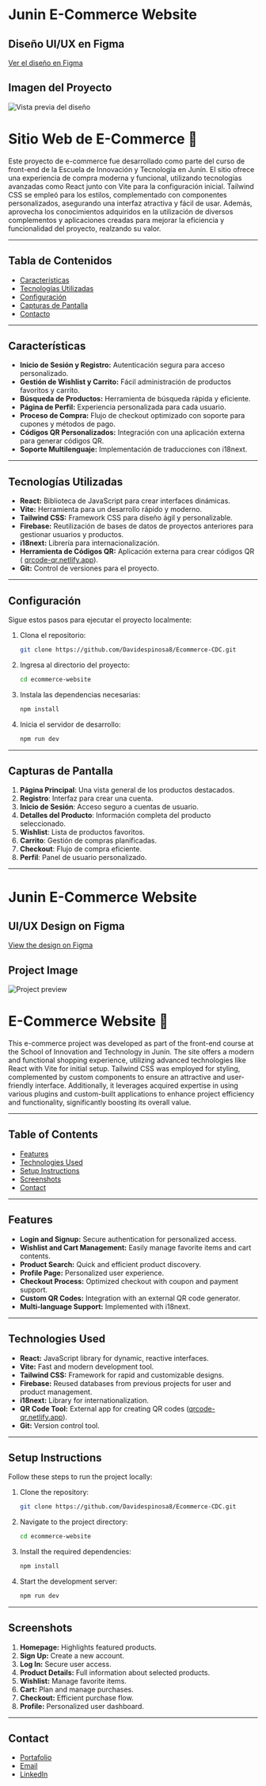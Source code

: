# Junin E-Commerce Website

## Diseño UI/UX en Figma

[Ver el diseño en Figma](https://www.figma.com/design/ZxZ2wvUUkku5h9uY595mPy/Junin-E-Commerce-Website-UI-UX-Design-(Copy)?node-id=1-3&p=f&t=MQ1nKL34ds3cVvJu-0)

## Imagen del Proyecto

![Vista previa del diseño](./assets/Img1.png)

# Sitio Web de E-Commerce 🎉

Este proyecto de e-commerce fue desarrollado como parte del curso de front-end de la Escuela de Innovación y Tecnología en Junín. El sitio ofrece una experiencia de compra moderna y funcional, utilizando tecnologías avanzadas como React junto con Vite para la configuración inicial. Tailwind CSS se empleó para los estilos, complementado con componentes personalizados, asegurando una interfaz atractiva y fácil de usar. Además, aprovecha los conocimientos adquiridos en la utilización de diversos complementos y aplicaciones creadas para mejorar la eficiencia y funcionalidad del proyecto, realzando su valor.

---

## Tabla de Contenidos

- [Características](#características)
- [Tecnologías Utilizadas](#tecnologías-utilizadas)
- [Configuración](#configuración)
- [Capturas de Pantalla](#capturas-de-pantalla)
- [Contacto](#contacto)

---

## Características

- **Inicio de Sesión y Registro:** Autenticación segura para acceso personalizado.
- **Gestión de Wishlist y Carrito:** Fácil administración de productos favoritos y carrito.
- **Búsqueda de Productos:** Herramienta de búsqueda rápida y eficiente.
- **Página de Perfil:** Experiencia personalizada para cada usuario.
- **Proceso de Compra:** Flujo de checkout optimizado con soporte para cupones y métodos de pago.
- **Códigos QR Personalizados:** Integración con una aplicación externa para generar códigos QR.
- **Soporte Multilenguaje:** Implementación de traducciones con i18next.

---

## Tecnologías Utilizadas

- **React:** Biblioteca de JavaScript para crear interfaces dinámicas.
- **Vite:** Herramienta para un desarrollo rápido y moderno.
- **Tailwind CSS:** Framework CSS para diseño ágil y personalizable.
- **Firebase:** Reutilización de bases de datos de proyectos anteriores para gestionar usuarios y productos.
- **i18next:** Librería para internacionalización.
- **Herramienta de Códigos QR:** Aplicación externa para crear códigos QR (
  [qrcode-qr.netlify.app](https://qrcode-qr.netlify.app/)).
- **Git:** Control de versiones para el proyecto.

---

## Configuración

Sigue estos pasos para ejecutar el proyecto localmente:

1. Clona el repositorio:

   ```bash
   git clone https://github.com/Davidespinosa8/Ecommerce-CDC.git
   ```

2. Ingresa al directorio del proyecto:

   ```bash
   cd ecommerce-website
   ```

3. Instala las dependencias necesarias:

   ```bash
   npm install
   ```

4. Inicia el servidor de desarrollo:

   ```bash
   npm run dev
   ```

---

## Capturas de Pantalla

1. **Página Principal**: Una vista general de los productos destacados.
2. **Registro**: Interfaz para crear una cuenta.
3. **Inicio de Sesión**: Acceso seguro a cuentas de usuario.
4. **Detalles del Producto**: Información completa del producto seleccionado.
5. **Wishlist**: Lista de productos favoritos.
6. **Carrito**: Gestión de compras planificadas.
7. **Checkout**: Flujo de compra eficiente.
8. **Perfil**: Panel de usuario personalizado.

---


# Junin E-Commerce Website

## UI/UX Design on Figma

[View the design on Figma](https://www.figma.com/design/ZxZ2wvUUkku5h9uY595mPy/Junin-E-Commerce-Website-UI-UX-Design-(Copy)?node-id=1-3&p=f&t=MQ1nKL34ds3cVvJu-0)

## Project Image

![Project preview](./assets/Img1.png)

# E-Commerce Website 🎉

This e-commerce project was developed as part of the front-end course at the School of Innovation and Technology in Junín. The site offers a modern and functional shopping experience, utilizing advanced technologies like React with Vite for initial setup. Tailwind CSS was employed for styling, complemented by custom components to ensure an attractive and user-friendly interface. Additionally, it leverages acquired expertise in using various plugins and custom-built applications to enhance project efficiency and functionality, significantly boosting its overall value.

---

## Table of Contents

- [Features](#features)
- [Technologies Used](#technologies-used)
- [Setup Instructions](#setup-instructions)
- [Screenshots](#screenshots)
- [Contact](#contact)

---

## Features

- **Login and Signup:** Secure authentication for personalized access.
- **Wishlist and Cart Management:** Easily manage favorite items and cart contents.
- **Product Search:** Quick and efficient product discovery.
- **Profile Page:** Personalized user experience.
- **Checkout Process:** Optimized checkout with coupon and payment support.
- **Custom QR Codes:** Integration with an external QR code generator.
- **Multi-language Support:** Implemented with i18next.

---

## Technologies Used

- **React:** JavaScript library for dynamic, reactive interfaces.
- **Vite:** Fast and modern development tool.
- **Tailwind CSS:** Framework for rapid and customizable designs.
- **Firebase:** Reused databases from previous projects for user and product management.
- **i18next:** Library for internationalization.
- **QR Code Tool:** External app for creating QR codes ([qrcode-qr.netlify.app](https://qrcode-qr.netlify.app/)).
- **Git:** Version control tool.

---

## Setup Instructions

Follow these steps to run the project locally:

1. Clone the repository:

   ```bash
   git clone https://github.com/Davidespinosa8/Ecommerce-CDC.git
   ```

2. Navigate to the project directory:

   ```bash
   cd ecommerce-website
   ```

3. Install the required dependencies:

   ```bash
   npm install
   ```

4. Start the development server:

   ```bash
   npm run dev
   ```

---

## Screenshots

1. **Homepage:** Highlights featured products.
2. **Sign Up:** Create a new account.
3. **Log In:** Secure user access.
4. **Product Details:** Full information about selected products.
5. **Wishlist:** Manage favorite items.
6. **Cart:** Plan and manage purchases.
7. **Checkout:** Efficient purchase flow.
8. **Profile:** Personalized user dashboard.

---

## Contact

- [Portafolio](https://myprofile-delta-roan.vercel.app/)
- [Email](mailto:legionserviciosdigitales@gmail.com)
- [LinkedIn](https://www.linkedin.com/in/dar%C3%ADo-david-espinosa-b50972258/)

